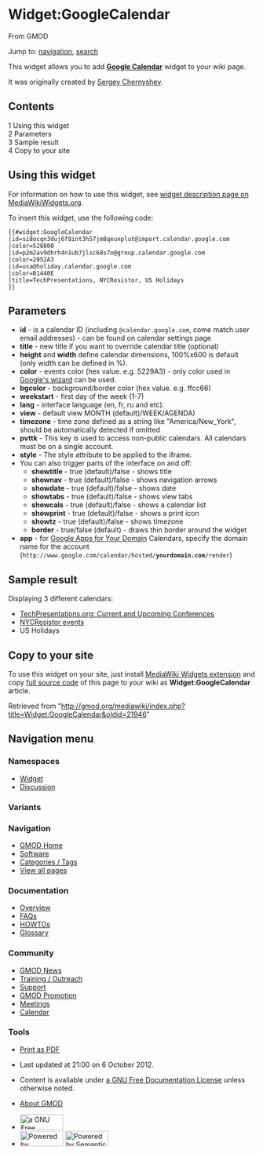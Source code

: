 <div id="mw-page-base" class="noprint">

</div>

<div id="mw-head-base" class="noprint">

</div>

<div id="content" class="mw-body" role="main">

<span id="top"></span>

<div id="mw-js-message" style="display:none;">

</div>



# <span dir="auto">Widget:GoogleCalendar</span>

<div id="bodyContent">

<div id="siteSub">

From GMOD

</div>

<div id="contentSub">

</div>

<div id="jump-to-nav" class="mw-jump">

Jump to: [navigation](#mw-navigation), [search](#p-search)

</div>

<div id="mw-content-text" class="mw-content-ltr" lang="en" dir="ltr">

This widget allows you to add
**<a href="http://www.google.com/calendar/embedhelper"
class="external text" rel="nofollow">Google Calendar</a>** widget to
your wiki page.

It was originally created by
<a href="http://www.mediawiki.org/wiki/User:Sergey_Chernyshev"
class="external text">Sergey Chernyshev</a>.

<div id="toc" class="toc">

<div id="toctitle">

## Contents

</div>

- [<span class="tocnumber">1</span> <span class="toctext">Using this
  widget</span>](#Using_this_widget)
- [<span class="tocnumber">2</span>
  <span class="toctext">Parameters</span>](#Parameters)
- [<span class="tocnumber">3</span> <span class="toctext">Sample
  result</span>](#Sample_result)
- [<span class="tocnumber">4</span> <span class="toctext">Copy to your
  site</span>](#Copy_to_your_site)

</div>

## <span id="Using_this_widget" class="mw-headline">Using this widget</span>

For information on how to use this widget, see
<a href="http://www.mediawikiwidgets.org/Google_Calendar"
class="external text" rel="nofollow">widget description page on
MediaWikiWidgets.org</a>.

To insert this widget, use the following code:

    {{#widget:GoogleCalendar
    |id=si8ocqn3duj6f8int3h57jm8qeunplut@import.calendar.google.com
    |color=528800
    |id=p2m2av9dhrh4n1ub7jlsc68s7o@group.calendar.google.com
    |color=2952A3
    |id=usa@holiday.calendar.google.com
    |color=B1440E
    |title=TechPresentations, NYCResistor, US Holidays
    }}

## <span id="Parameters" class="mw-headline">Parameters</span>

- **id** - is a calendar ID (including `@calendar.google.com`, come
  match user email addresses) - can be found on calendar settings page
- **title** - new title if you want to override calendar title
  (optional)
- **height** and **width** define calendar dimensions, 100%x600 is
  default (only width can be defined in %).
- **color** - events color (hex value. e.g. 5229A3) - only color used in
  <a href="http://www.google.com/calendar/embedhelper"
  class="external text" rel="nofollow">Google's wizard</a> can be used.
- **bgcolor** - background/border color (hex value. e.g. ffcc66)
- **weekstart** - first day of the week (1-7)
- **lang** - interface language (en, fr, ru and etc).
- **view** - default view MONTH (default)/WEEK/AGENDA)
- **timezone** - time zone defined as a string like "America/New_York",
  should be automatically detected if omitted
- **pvttk** - This key is used to access non-public calendars. All
  calendars must be on a single account.
- **style** - The style attribute to be applied to the iframe.
- You can also trigger parts of the interface on and off:
  - **showtitle** - true (default)/false - shows title
  - **shownav** - true (default)/false - shows navigation arrows
  - **showdate** - true (default)/false - shows date
  - **showtabs** - true (default)/false - shows view tabs
  - **showcals** - true (default)/false - shows a calendar list
  - **showprint** - true (default)/false - shows a print icon
  - **showtz** - true (default)/false - shows timezone
  - **border** - true/false (default) - draws thin border around the
    widget
- **app** - for
  <a href="http://www.google.com/apps/" class="external text"
  rel="nofollow">Google Apps for Your Domain</a> Calendars, specify the
  domain name for the account
  (`http://www.google.com/calendar/hosted/`**`yourdomain.com`**`/render`)

## <span id="Sample_result" class="mw-headline">Sample result</span>

Displaying 3 different calendars:

- <a
  href="http://www.techpresentations.org/Conferences#Current_.26_Upcoming_conferences#Current_.26_Upcoming_conferences"
  class="external text" rel="nofollow">TechPresentations.org: Current and
  Upcoming Conferences</a>
- <a href="http://www.nycresistor.com/" class="external text"
  rel="nofollow">NYCResistor events</a>
- US Holidays

  

## <span id="Copy_to_your_site" class="mw-headline">Copy to your site</span>

To use this widget on your site, just install
<a href="http://www.mediawiki.org/wiki/Extension:Widgets"
class="external text">MediaWiki Widgets extension</a> and copy <a
href="http://gmod.org/mediawiki/index.php?title=Widget:GoogleCalendar&amp;action=edit"
class="external text" rel="nofollow">full source code</a> of this page
to your wiki as **Widget:GoogleCalendar** article.

</div>

<div class="printfooter">

Retrieved from
"<http://gmod.org/mediawiki/index.php?title=Widget:GoogleCalendar&oldid=21946>"

</div>

<div id="catlinks" class="catlinks catlinks-allhidden">

</div>

<div class="visualClear">

</div>

</div>

</div>

<div id="mw-navigation">

## Navigation menu

<div id="mw-head">



<div id="left-navigation">

<div id="p-namespaces" class="vectorTabs" role="navigation"
aria-labelledby="p-namespaces-label">

### Namespaces

- <span id="ca-nstab-widget">[Widget](Widget:GoogleCalendar)</span>
- <span id="ca-talk"><a
  href="http://gmod.org/mediawiki/index.php?title=Widget_talk:GoogleCalendar&amp;action=edit&amp;redlink=1"
  accesskey="t"
  title="Discussion about the content page [t]">Discussion</a></span>

</div>

<div id="p-variants" class="vectorMenu emptyPortlet" role="navigation"
aria-labelledby="p-variants-label">

### 

### Variants[](#)

<div class="menu">

</div>

</div>

</div>

<div id="right-navigation">





</div>



</div>

</div>

</div>

<div id="mw-panel">

<div id="p-logo" role="banner">

<a href="Main_Page"
style="background-image: url(../images/GMOD-cogs.png);"
title="Visit the main page"></a>

</div>

<div id="p-Navigation" class="portal" role="navigation"
aria-labelledby="p-Navigation-label">

### Navigation

<div class="body">

- <span id="n-GMOD-Home">[GMOD Home](Main_Page)</span>
- <span id="n-Software">[Software](GMOD_Components)</span>
- <span id="n-Categories-.2F-Tags">[Categories /
  Tags](Categories)</span>
- <span id="n-View-all-pages">[View all pages](Special:AllPages)</span>

</div>

</div>

<div id="p-Documentation" class="portal" role="navigation"
aria-labelledby="p-Documentation-label">

### Documentation

<div class="body">

- <span id="n-Overview">[Overview](Overview)</span>
- <span id="n-FAQs">[FAQs](Category:FAQ)</span>
- <span id="n-HOWTOs">[HOWTOs](Category:HOWTO)</span>
- <span id="n-Glossary">[Glossary](Glossary)</span>

</div>

</div>

<div id="p-Community" class="portal" role="navigation"
aria-labelledby="p-Community-label">

### Community

<div class="body">

- <span id="n-GMOD-News">[GMOD News](GMOD_News)</span>
- <span id="n-Training-.2F-Outreach">[Training /
  Outreach](Training_and_Outreach)</span>
- <span id="n-Support">[Support](Support)</span>
- <span id="n-GMOD-Promotion">[GMOD Promotion](GMOD_Promotion)</span>
- <span id="n-Meetings">[Meetings](Meetings)</span>
- <span id="n-Calendar">[Calendar](Calendar)</span>

</div>

</div>

<div id="p-tb" class="portal" role="navigation"
aria-labelledby="p-tb-label">

### Tools

<div class="body">


- <span id="t-pdf">[Print as
  PDF](http://gmod.org/mediawiki/index.php?title=Special:PdfPrint&page=Widget:GoogleCalendar)</span>

</div>

</div>

</div>

</div>

<div id="footer" role="contentinfo">

- <span id="footer-info-lastmod">Last updated at 21:00 on 6 October
  2012.</span>
<!-- - <span id="footer-info-viewcount">9,168 page views.</span> -->
- <span id="footer-info-copyright">Content is available under
  <a href="http://www.gnu.org/licenses/fdl-1.3.html" class="external"
  rel="nofollow">a GNU Free Documentation License</a> unless otherwise
  noted.</span>

<!-- -->

- <span id="footer-places-about">[About
  GMOD](GMOD:About "GMOD:About")</span>

<!-- -->

- <span id="footer-copyrightico">[<img src="http://www.gnu.org/graphics/gfdl-logo-small.png" width="88"
  height="31" alt="a GNU Free Documentation License" />](http://www.gnu.org/licenses/fdl-1.3.html)</span>
- <span id="footer-poweredbyico">[<img
  src="../mediawiki/skins/common/images/poweredby_mediawiki_88x31.png"
  width="88" height="31" alt="Powered by MediaWiki" />](http://www.mediawiki.org/)
  [<img
  src="../mediawiki/extensions/SemanticMediaWiki/resources/images/smw_button.png"
  width="88" height="31" alt="Powered by Semantic MediaWiki" />](https://www.semantic-mediawiki.org/wiki/Semantic_MediaWiki)</span>

<div style="clear:both">

</div>

</div>
